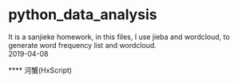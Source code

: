 # python_data_analysis

It is a sanjieke homework, in this files, I use jieba and wordcloud, to generate word frequency list and wordcloud.<br>
2019-04-08<br>

**** 河蟹(HxScript)
